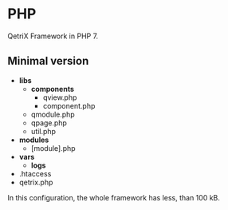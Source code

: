 # PHP

QetriX Framework in PHP 7.

Minimal version
---------------

* **libs**
  * **components**
    * qview.php
    * component.php
  * qmodule.php
  * qpage.php
  * util.php
* **modules**
  * [module].php
* **vars**
  * **logs**
* .htaccess
* qetrix.php

In this configuration, the whole framework has less, than 100 kB.
